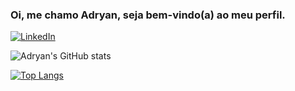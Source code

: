 ### Oi, me chamo Adryan, seja bem-vindo(a) ao meu perfil.

[![LinkedIn](https://img.shields.io/badge/LinkedIn-0077B5?style=for-the-badge&logo=linkedin&logoColor=white)](https://www.linkedin.com/in/adryan-reis-9940ba186
)


![Adryan's GitHub stats](https://github-readme-stats.vercel.app/api?username=Nasc1mento&show_icons=true&theme=radical)

[![Top Langs](https://github-readme-stats.vercel.app/api/top-langs/?username=Nasc1mento&layout=compact&&theme=radical)](https://github.com/Nasc1mento)


